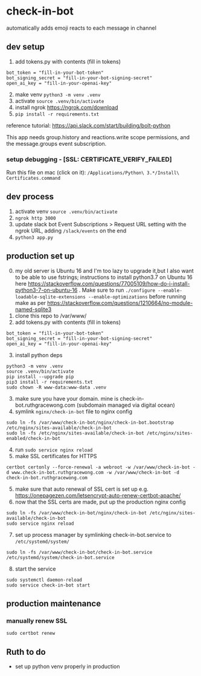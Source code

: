 # check-in-bot

automatically adds emoji reacts to each message in channel

## dev setup

1. add tokens.py with contents (fill in tokens)

```
bot_token = "fill-in-your-bot-token"
bot_signing_secret = "fill-in-your-bot-signing-secret"
open_ai_key = "fill-in-your-openai-key"
```

2. make venv `python3 -m venv .venv`
3. activate `source .venv/bin/activate`
4. install ngrok https://ngrok.com/download
5. `pip install -r requirements.txt`

reference tutorial: https://api.slack.com/start/building/bolt-python

This app needs group.history and reactions.write scope permissions, and the message.groups event subscription.

### setup debugging - [SSL: CERTIFICATE_VERIFY_FAILED]

Run this file on mac (click on it): `/Applications/Python\ 3.*/Install\ Certificates.command`

## dev process

1. activate venv `source .venv/bin/activate`
2. `ngrok http 3000`
3. update slack bot Event Subscriptions > Request URL setting with the ngrok URL, adding `/slack/events` on the end
4. `python3 app.py`

## production set up

0. my old server is Ubuntu 16 and I'm too lazy to upgrade it,but I also want to be able to use fstrings; instructions to install python3.7 on Ubuntu 16 here https://stackoverflow.com/questions/77005109/how-do-i-install-python3-7-on-ubuntu-16 . Make sure to run `./configure --enable-loadable-sqlite-extensions --enable-optimizations` before running make as per https://stackoverflow.com/questions/1210664/no-module-named-sqlite3
1. clone this repo to /var/www/
2. add tokens.py with contents (fill in tokens)

```
bot_token = "fill-in-your-bot-token"
bot_signing_secret = "fill-in-your-bot-signing-secret"
open_ai_key = "fill-in-your-openai-key"
```

3. install python deps

```
python3 -m venv .venv
source .venv/bin/activate
pip install --upgrade pip
pip3 install -r requirements.txt
sudo chown -R www-data:www-data .venv
```

3. make sure you have your domain. mine is check-in-bot.ruthgracewong.com (subdomain managed via digital ocean)
4. symlink `nginx/check-in-bot` file to nginx config

```
sudo ln -fs /var/www/check-in-bot/nginx/check-in-bot.bootstrap /etc/nginx/sites-available/check-in-bot
sudo ln -fs /etc/nginx/sites-available/check-in-bot /etc/nginx/sites-enabled/check-in-bot
```

4. run `sudo service nginx reload`
5. make SSL certificates for HTTPS

```
certbot certonly --force-renewal -a webroot -w /var/www/check-in-bot -d www.check-in-bot.ruthgracewong.com -w /var/www/check-in-bot -d check-in-bot.ruthgracewong.com
```

5. make sure that auto renewal of SSL cert is set up e.g. https://onepagezen.com/letsencrypt-auto-renew-certbot-apache/
6. now that the SSL certs are made, put up the production nginx config

```
sudo ln -fs /var/www/check-in-bot/nginx/check-in-bot /etc/nginx/sites-available/check-in-bot
sudo service nginx reload
```

7. set up process manager by symlinking check-in-bot.service to `/etc/systemd/system/`

```
sudo ln -fs /var/www/check-in-bot/check-in-bot.service /etc/systemd/system/check-in-bot.service
```

8. start the service

```
sudo systemctl daemon-reload
sudo service check-in-bot start
```

## production maintenance

### manually renew SSL

```
sudo certbot renew
```

## Ruth to do

- set up python venv properly in production
